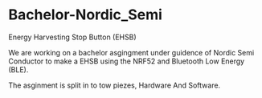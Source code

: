 # Bachelor-Nordic_Semi

Energy Harvesting Stop Button (EHSB)

We are working on a bachelor asgingment under guidence of Nordic Semi Conductor to make a EHSB
using the NRF52 and  Bluetooth Low Energy (BLE).

The asginment is split in to tow piezes, Hardware And Software.
